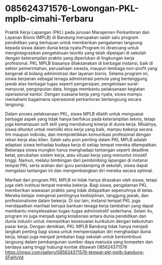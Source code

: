# 085624371576-Lowongan-PKL-mplb-cimahi-Terbaru
Praktik Kerja Lapangan (PKL) pada jurusan Manajemen Perkantoran dan Layanan Bisnis (MPLB) di Bandung merupakan salah satu program pendidikan yang bertujuan untuk memberikan pengalaman langsung kepada siswa dalam dunia kerja nyata.Program ini dirancang untuk mengintegrasikan pengetahuan teoritis yang telah dipelajari di sekolah dengan keterampilan praktis yang diperlukan di lingkungan kerja profesional. PKL MPLB biasanya dilaksanakan di berbagai instansi, baik di sektor pemerintahan, perusahaan swasta, maupun lembaga non-profit yang bergerak di bidang administrasi dan layanan bisnis. Selama program ini, siswa berperan sebagai tenaga administrasi pemula yang bertanggung jawab atas berbagai tugas seperti pengarsipan, pengelolaan surat-menyurat, penginputan data, hingga membantu pelaksanaan kegiatan operasional kantor. Dengan suasana kerja yang nyata, siswa mampu memahami bagaimana operasional perkantoran berlangsung secara langsung.

Dalam proses pelaksanaan PKL, siswa MPLB dilatih untuk menguasai berbagai aspek yang tidak hanya berfokus pada keterampilan teknis, tetapi juga kemampuan soft skill yang mendukung kinerja di dunia kerja. Misalnya, siswa dituntut untuk memiliki etos kerja yang baik, mampu bekerja secara tim maupun individu, dan mempraktikkan komunikasi profesional dengan rekan kerja atau klien. Salah satu poin penting dalam PKL MPLB adalah adaptasi siswa terhadap budaya kerja di setiap tempat mereka ditempatkan. Beberapa siswa mungkin harus menghadapi tantangan seperti deadline ketat, perubahan sistem kerja, atau situasi kerja yang menuntut inisiatif tinggi. Namun, melalui bimbingan dari pembimbing lapangan di instansi tempat PKL serta arahan dari guru pendamping di sekolah, siswa dapat mengatasi tantangan ini dan mengembangkan diri mereka secara optimal.

Manfaat dari program PKL MPLB ini tidak hanya dirasakan oleh siswa, tetapi juga oleh institusi tempat mereka bekerja. Bagi siswa, pengalaman PKL memberikan wawasan praktis yang tidak didapatkan sepenuhnya di kelas. Mereka belajar mengenai pentingnya kedisiplinan, tanggung jawab, dan profesionalisme dalam bekerja. Di sisi lain, instansi tempat PKL juga mendapatkan manfaat berupa bantuan tenaga kerja tambahan yang dapat membantu menyelesaikan tugas-tugas administratif sederhana. Selain itu, program ini juga menjadi ajang kolaborasi antara dunia pendidikan dan dunia industri untuk memastikan kesesuaian kurikulum dengan kebutuhan pasar kerja. Dengan demikian, PKL MPLB Bandung tidak hanya menjadi langkah penting bagi siswa untuk mempersiapkan diri menghadapi dunia kerja, tetapi juga menjadi jembatan bagi sekolah untuk berkontribusi langsung dalam pembangunan sumber daya manusia yang kompeten dan berdaya saing tinggi
hubungi kontak dibawah
085624371576
https://imgur.com/gallery/085624371576-tempat-pkl-mplb-bandung-SFaHyVd 

